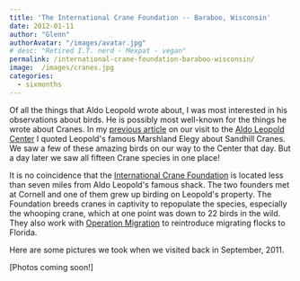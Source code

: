 ```yaml
---
title: 'The International Crane Foundation -- Baraboo, Wisconsin'
date: 2012-01-11
author: "Glenn"
authorAvatar: "/images/avatar.jpg"
# desc: "Retired I.T. nerd - Mexpat - vegan"
permalink: /international-crane-foundation-baraboo-wisconsin/
image:  /images/cranes.jpg
categories:
  - sixmonths
---
```

Of all the things that Aldo Leopold wrote about, I was most interested in his observations about birds. He is possibly most well-known for the things he wrote about Cranes. In my [previous article][1] on our visit to the <a href="https://aldoleopold.org" target="_blank">Aldo Leopold Center</a> I quoted Leopold's famous Marshland Elegy about Sandhill Cranes. We saw a few of these amazing birds on our way to the Center that day. But a day later we saw all fifteen Crane species in one place!

It is no coincidence that the <a href="https://savingcranes.org" target="_blank">International Crane Foundation</a> is located less than seven miles from Aldo Leopold's famous shack. The two founders met at Cornell and one of them grew up birding on Leopold's property. The Foundation breeds cranes in captivity to repopulate the species, especially the whooping crane, which at one point was down to 22 birds in the wild. They also work with <a href="https://operationmigration.org" target="_blank">Operation Migration</a> to reintroduce migrating flocks to Florida.

Here are some pictures we took when we visited back in September, 2011.

[Photos coming soon!]

&nbsp;

&nbsp;

 [1]: https://vagabondians.com/776/leopold-center-baraboo-wisconsin/